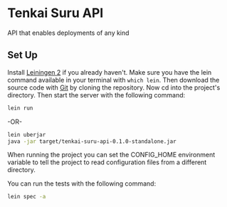 # Tenkai Suru API

API that enables deployments of any kind

## Set Up

Install [Leiningen 2](https://github.com/technomancy/leiningen) if you already haven't. Make sure you have the lein command available in your terminal with `which lein`. Then download the source code with [Git](http://git-scm.com/downloads) by cloning the repository. Now cd into the project's directory. Then start the server with the following command:

```bash
lein run
```

-OR-

```bash
lein uberjar
java -jar target/tenkai-suru-api-0.1.0-standalone.jar
```

When running the project you can set the CONFIG_HOME environment variable to tell the project to read configuration files from a different directory.

You can run the tests with the following command:

```bash
lein spec -a
```
